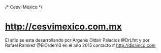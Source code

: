 /* Cesvi México */
# http://cesvimexico.com.mx

El sitio se esta desarrollando por Argenis Oldair Palacios @DrLfnt y por Rafael Ramírez @ElOrden13 en el año 2015
contacto # http://disainco.com
